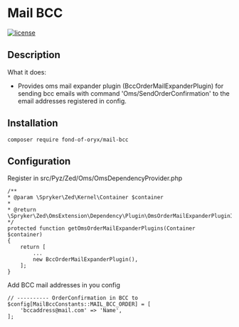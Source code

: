 # Mail BCC

[![license](https://img.shields.io/github/license/fond-of-oryx/mail-bcc.svg)](https://packagist.org/packages/fond-of-oryx/mail-bcc)

## Description

What it does:
- Provides oms mail expander plugin (BccOrderMailExpanderPlugin) for sending bcc emails with command 'Oms/SendOrderConfirmation' to the email addresses registered in config.

## Installation

```
composer require fond-of-oryx/mail-bcc
```

## Configuration

Register in src/Pyz/Zed/Oms/OmsDependencyProvider.php

```
/**
* @param \Spryker\Zed\Kernel\Container $container
*
* @return \Spryker\Zed\OmsExtension\Dependency\Plugin\OmsOrderMailExpanderPluginInterface[]
*/
protected function getOmsOrderMailExpanderPlugins(Container $container)
{
    return [
        ...
        new BccOrderMailExpanderPlugin(),
    ];
}
```
Add BCC mail addresses in you config
```
// ---------- OrderConfirmation in BCC to
$config[MailBccConstants::MAIL_BCC_ORDER] = [
    'bccaddress@mail.com' => 'Name',
];
```

